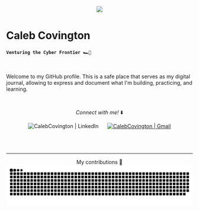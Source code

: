 <h1 align='center'>
  <img src="https://readme-typing-svg.herokuapp.com?font=&size=32&duration=4000&pause=1000&color=EBEBEB&random=false&width=435&lines=Hello!;Bonjour!;Hallo!;Hola!;Ciao!;Olá!;Привет!;Hej!;こんにちは!;안녕하세요!;" />
</h1>

# Caleb Covington

**`Venturing the Cyber Frontier 🏎️💨`**

<br/>

Welcome to my GitHub profile. This is a safe place that serves as my digital journal, allowing to express and document what I'm building, practicing, and learning.

<br/>

<p align="center"><i>Connect with me!</i> ⬇️</p>

<div align="center">
  <a [href="https://www.linkedin.com/in/calebcovington](https://www.linkedin.com/in/calebcovington/)">
    <img alt="CalebCovington | LinkedIn" width="30px" src ="https://cdn.jsdelivr.net/npm/simple-icons@v3/icons/linkedin.svg"/>
  &nbsp;&nbsp;&nbsp;&nbsp;
  <a href="mailto:caleb@gmail.com">
    <img alt="CalebCovington | Gmail" width="30px" src="https://cdn.jsdelivr.net/npm/simple-icons@v3/icons/gmail.svg"/>
  </a>
</div>
<br/>
<br/>
<br/>
<hr/>
<p align="center">My contributions 🌱</p2>
<img alt="snake eating contributions" src="https://raw.githubusercontent.com/CalebCov/CalebCov/output/github-contribution-grid-snake.svg" />




